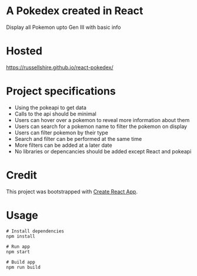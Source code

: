 # A Pokedex created in React

Display all Pokemon upto Gen III with basic info

# Hosted

https://russellshire.github.io/react-pokedex/

# Project specifications

- Using the pokeapi to get data
- Calls to the api should be minimal
- Users can hover over a pokemon to reveal more information about them
- Users can search for a pokemon name to filter the pokemon on display
- Users can filter pokemon by their type
- Search and filter can be performed at the same time
- More filters can be added at a later date
- No libraries or depencancies should be added except React and pokeapi

# Credit

This project was bootstrapped with [Create React App](https://github.com/facebook/create-react-app).

# Usage

```
# Install dependencies
npm install
```

```
# Run app
npm start
```

```
# Build app
npm run build
```
